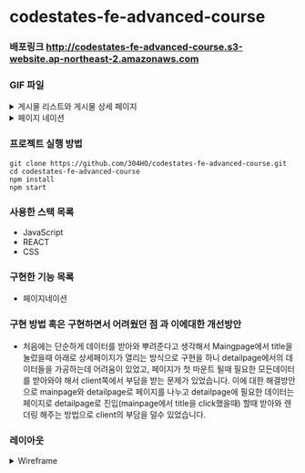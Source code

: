 
# codestates-fe-advanced-course

### 배포링크 http://codestates-fe-advanced-course.s3-website.ap-northeast-2.amazonaws.com


### GIF 파일

<details>
    <summary>게시물 리스트와 게시물 상세 페이지</summary>

![게시물 리스트와 게시물 상세 페이지](https://user-images.githubusercontent.com/91649767/182864078-e407b99f-a3a5-4cb7-8f09-50102a298d5f.gif)
</details>

<details>
    <summary>페이지 네이션</summary>
  
![Aug-04-2022 22-50-28](https://user-images.githubusercontent.com/91649767/182863911-0c628c97-1ea2-4e53-aa1f-92ddd2b686a6.gif)
</details>




### 프로젝트 실행 방법

```
git clone https://github.com/304HO/codestates-fe-advanced-course.git
cd codestates-fe-advanced-course 
npm install
npm start
```

### 사용한 스택 목록 
* JavaScript
* REACT
* CSS


### 구현한 기능 목록
* 페이지네이션

### 구현 방법 혹은 구현하면서 어려웠던 점 과 이에대한 개선방안
* 처음에는 단순하게 데이터를 받아와 뿌려준다고 생각해서 Maingpage에서 title을 눌렀을때 아래로 상세페이지가 열리는 방식으로 구현을 하니 detailpage에서의 데이터들을 가공하는데 어려움이 있었고, 페이지가 첫 마운트 될때 필요한 모든데이터를 받아와야 해서 client쪽에서 부담을 받는 문제가 있었습니다. 이에 대한 해결방안으로 mainpage와 detailpage로 페이지를 나누고 detailpage에 필요한 데이터는 페이지로 detailpage로 진입(mainpage에서 title을 click했을때) 할때 받아와 렌더링 해주는 방법으로 client의 부담을 덜수 있었습니다.

### 레이아웃

<details>
    <summary>Wireframe</summary>

  ![image](https://user-images.githubusercontent.com/91649767/182869690-ebc047b5-64ec-44a1-8b76-8627bba075f5.png)
  ![image](https://user-images.githubusercontent.com/91649767/182869827-c834782d-f7fa-48c8-8ffb-bc94df0de106.png)
</details>
